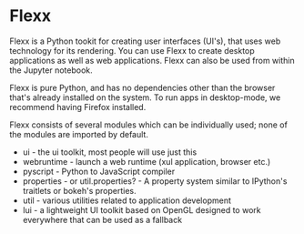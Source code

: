Flexx
=====

Flexx is a Python tookit for creating user interfaces (UI's), that uses
web technology for its rendering. You can use Flexx to create desktop
applications as well as web applications. Flexx can also be used from
within the Jupyter notebook.

Flexx is pure Python, and has no dependencies other than the browser
that's already installed on the system. To run apps in desktop-mode,
we recommend having Firefox installed.

Flexx consists of several modules which can be individually used; none
of the modules are imported by default.

* ui - the ui toolkit, most people will use just this
* webruntime - launch a web runtime (xul application, browser etc.)
* pyscript - Python to JavaScript compiler
* properties - or util.properties? - A property system similar to IPython's 
  traitlets or bokeh's properties.
* util - various utilities related to application development
* lui - a lightweight UI toolkit based on OpenGL designed to work
  everywhere that can be used as a fallback
